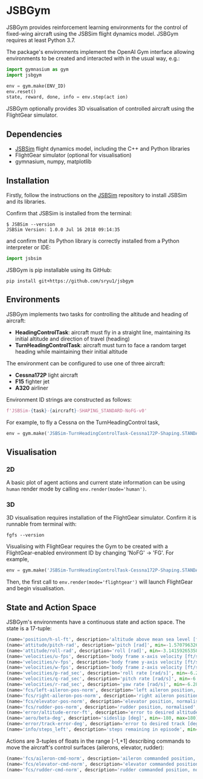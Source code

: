 # JSBGym

JSBGym provides reinforcement learning environments for the control of fixed-wing aircraft using the JSBSim flight dynamics model. JSBGym requires at least Python 3.7.

The package's environments implement the OpenAI Gym interface allowing environments to be created and interacted with in the usual way, e.g.:

```python
import gymnasium as gym
import jsbgym

env = gym.make(ENV_ID)
env.reset()
state, reward, done, info = env.step(act ion)
```

JSBGym optionally provides 3D visualisation of controlled aircraft using the FlightGear simulator.

## Dependencies

* [JSBSim](https://github.com/JSBSim-Team/jsbsim) flight dynamics model, including the C++ and Python libraries
* FlightGear simulator (optional for visualisation)
* gymnasium, numpy, matplotlib

## Installation

Firstly, follow the instructions on the [JSBSim](https://github.com/JSBSim-Team/jsbsim) repository to install JSBSim and its libraries.

Confirm that JSBSim is installed from the terminal:

```console
$ JSBSim --version
JSBSim Version: 1.0.0 Jul 16 2018 09:14:35
```

and confirm that its Python library is correctly installed from a Python interpreter or IDE:

```python
import jsbsim
```

JSBGym is pip installable using its GitHub:

```console
pip install git+https://github.com/sryu1/jsbgym
```

## Environments

JSBGym implements two tasks for controlling the altitude and heading of aircraft:

* **HeadingControlTask**: aircraft must fly in a straight line, maintaining its initial altitude and direction of travel (heading)
* **TurnHeadingControlTask**: aircraft must turn to face a random target heading while maintaining their initial altitude

The environment can be configured to use one of three aircraft:

* **Cessna172P** light aircraft
* **F15** fighter jet
* **A320** airliner

Environment ID strings are constructed as follows:

```python
f'JSBSim-{task}-{aircraft}-SHAPING_STANDARD-NoFG-v0'
```

For example, to fly a Cessna on the TurnHeadingControl task,

```python
env = gym.make('JSBSim-TurnHeadingControlTask-Cessna172P-Shaping.STANDARD-NoFG-v0')
```

## Visualisation

### 2D

A basic plot of agent actions and current state information can be using `human` render mode by calling `env.render(mode='human')`.

### 3D

3D visualisation requires installation of the FlightGear simulator. Confirm it is runnable from terminal with:

```console
fgfs --version
```

Visualising with FlightGear requires the Gym to be created with a FlightGear-enabled environment ID by changing 'NoFG' -> 'FG'. For example,

```python
env = gym.make('JSBSim-TurnHeadingControlTask-Cessna172P-Shaping.STANDARD-NoFG-v0')
```

Then, the first call to `env.render(mode='flightgear')` will launch FlightGear and begin visualisation.

## State and Action Space

JSBGym's environments have a continuous state and action space. The state is a 17-tuple:

```python
(name='position/h-sl-ft', description='altitude above mean sea level [ft]', min=-1400, max=85000)
(name='attitude/pitch-rad', description='pitch [rad]', min=-1.5707963267948966, max=1.5707963267948966)
(name='attitude/roll-rad', description='roll [rad]', min=-3.141592653589793, max=3.141592653589793)
(name='velocities/u-fps', description='body frame x-axis velocity [ft/s]', min=-2200, max=2200)
(name='velocities/v-fps', description='body frame y-axis velocity [ft/s]', min=-2200, max=2200)
(name='velocities/w-fps', description='body frame z-axis velocity [ft/s]', min=-2200, max=2200)
(name='velocities/p-rad_sec', description='roll rate [rad/s]', min=-6.283185307179586, max=6.283185307179586)
(name='velocities/q-rad_sec', description='pitch rate [rad/s]', min=-6.283185307179586, max=6.283185307179586)
(name='velocities/r-rad_sec', description='yaw rate [rad/s]', min=-6.283185307179586, max=6.283185307179586)
(name='fcs/left-aileron-pos-norm', description='left aileron position, normalised', min=-1, max=1)
(name='fcs/right-aileron-pos-norm', description='right aileron position, normalised', min=-1, max=1)
(name='fcs/elevator-pos-norm', description='elevator position, normalised', min=-1, max=1)
(name='fcs/rudder-pos-norm', description='rudder position, normalised', min=-1, max=1)
(name='error/altitude-error-ft', description='error to desired altitude [ft]', min=-1400, max=85000)
(name='aero/beta-deg', description='sideslip [deg]', min=-180, max=180)
(name='error/track-error-deg', description='error to desired track [deg]', min=-180, max=180)
(name='info/steps_left', description='steps remaining in episode', min=0, max=300)
 ```

 Actions are 3-tuples of floats in the range [-1,+1] describing commands to move the aircraft's control surfaces (ailerons, elevator, rudder):

 ```python
 (name='fcs/aileron-cmd-norm', description='aileron commanded position, normalised', min=-1.0, max=1.0)
 (name='fcs/elevator-cmd-norm', description='elevator commanded position, normalised', min=-1.0, max=1.0)
 (name='fcs/rudder-cmd-norm', description='rudder commanded position, normalised', min=-1.0, max=1.0)
 ```

